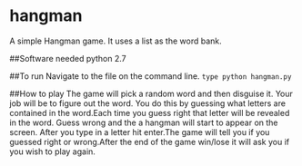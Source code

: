 # hangman
A simple Hangman game.
It uses a list as the word bank.

##Software needed
python 2.7

##To run
Navigate to the file on the command line.
`type python hangman.py`

##How to play
The game will pick a random word and then disguise it. Your job will be to figure out the word. You do this by guessing what letters are contained in the word.Each time you guess right that letter will be revealed in the word. Guess wrong and the a hangman will start to appear on the screen.
After you type in a letter hit enter.The game will tell you if you guessed right or wrong.After the end of the game win/lose it will ask you if you wish to play again.
